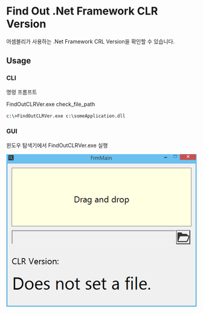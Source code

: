 # Find Out .Net Framework CLR Version

어셈블리가 사용하는 .Net Framework CRL Version을 확인할 수 있습니다.

## Usage

### CLI

명령 프롬프트

FindOutCLRVer.exe check_file_path

```cmd
c:\>FindOutCLRVer.exe c:\someApplication.dll
```

### GUI

윈도우 탐색기에서 FindOutCLRVer.exe 실행

![Screenshot](./screenshot.png)